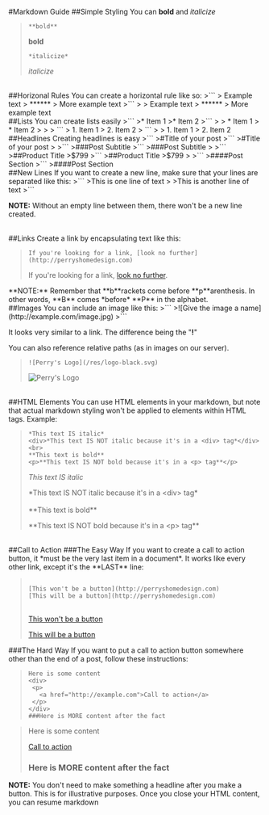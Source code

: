 #Markdown Guide
##Simple Styling
You can **bold** and *italicize*
>```
>**bold**
>```
>**bold**
>
>```
>*italicize*
>```
>*italicize*

<br>
##Horizonal Rules
You can create a horizontal rule like so:
>```
> Example text
> ******
> More example text
>```
>
> Example text
> ******
> More example text

<br>
##Lists
You can create lists easily
>```
>* Item 1
>* Item 2
>```
>
> * Item 1
> * Item 2
>
>
> ```
> 1. Item 1
> 2. Item 2
> ```
> 
> 1. Item 1
> 2. Item 2

<br>
##Headlines
Creating headlines is easy
>```
>#Title of your post
>```
>#Title of your post
>
>```
>###Post Subtitle
>```
>###Post Subtitle
>
>```
>##Product Title
>$799
>```
>##Product Title
>$799
>
>```
>####Post Section
>```
>####Post Section

<br>
##New Lines
If you want to create a new line, make sure that your lines are separated like this:
>```
>This is one line of text
> 
>This is another line of text
>```

**NOTE:** Without an empty line between them, there won't be a new line created.

<br>
##Links
Create a link by encapsulating text like this:
<blockquote><p><pre><code>If you're looking for a link, [look no further](http://perryshomedesign.com)</code></pre></p>
If you're looking for a link, <a href="http://perryshomedesign.com">look no further</a>.
<p></p>
</blockquote>
**NOTE:** Remember that **b**rackets come before **p**arenthesis. In other words, **B** comes *before* **P** in the alphabet.

<br>
##Images
You can include an image like this:
>```
>![Give the image a name](http://example.com/image.jpg)
>```

It looks very similar to a link. The difference being the "**!**"

You can also reference relative paths (as in images on our server).
>```
>![Perry's Logo](/res/logo-black.svg)
>```
>![Perry's Logo](/res/logo-black.svg)

<br>
##HTML Elements
You can use HTML elements in your markdown, but note that actual markdown styling won't be applied to elements within HTML tags. Example:

>
>```
>*This text IS italic*
><div>*This text IS NOT italic because it's in a <div> tag*</div>
><br>
>**This text is bold**
><p>**This text IS NOT bold because it's in a <p> tag**</p>
>```
>
>*This text IS italic*
><div>*This text IS NOT italic because it's in a &lt;div&gt; tag*</div>
><br>
>**This text is bold**
><p>**This text IS NOT bold because it's in a &lt;p&gt; tag**</p>

<br>
##Call to Action
###The Easy Way
If you want to create a call to action button, it *must be the very last item in a document*. It works like every other link, except it's the **LAST** line:

<blockquote>
<p>
<pre>
<code>
[This won't be a button](http://perryshomedesign.com)
[This will be a button](http://perryshomedesign.com)
</code>
</pre>
</p>
<p>
<a href="http://perryshomedesign.com">This won't be a button</a>
</p>
<p>
<a href="http://perryshomedesign.com" style="text-align:center;">This will be a button</a>
</p>
</blockquote>

###The Hard Way
If you want to put a call to action button somewhere other than the end of a post, follow these instructions:

>```
>Here is some content
><div>
>  <p>
>    <a href="http://example.com">Call to action</a>
>  </p>
></div>
>###Here is MORE content after the fact
>```

<blockquote>
<div>
<p>
Here is some content
</P>
<p>
<a href="#" style="text-align:center">Call to action</a>
</p>
<h3>
Here is MORE content after the fact
</h3>

</div>
</blockquote>

**NOTE:** You don't need to make something a headline after you make a button. This is for illustrative purposes. Once you close your HTML content, you can resume markdown